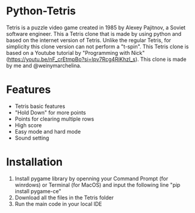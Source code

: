 # Python-Tetris
Tetris is a puzzle video game created in 1985 by Alexey Pajitnov, a Soviet software engineer. This a Tetris clone that is made by using python and based on the internet version of Tetris. Unlike the regular Tetris, for simplicity this clone version can not perform a "t-spin". This Tetris clone is based on a Youtube tutorial by "Programming with Nick" (https://youtu.be/nF_crEtmpBo?si=Ipv7Rcg4RiKhzI_s). This clone is made by me and @weinymarchelina.

# Features
* Tetris basic features
* "Hold Down" for more points
* Points for clearing multiple rows
* High score
* Easy mode and hard mode
* Sound setting

# Installation
1. Install pygame library by openning your Command Prompt (for winrdows) or Terminal (for MacOS) and input the following line "pip install pygame-ce"
2. Download all the files in the Tetris folder
3. Run the main code in your local IDE
